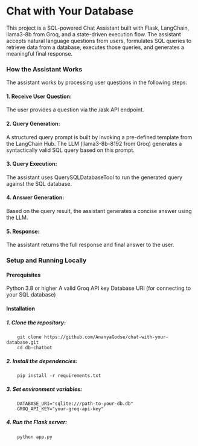 ﻿# Chat with Your Database

This project is a SQL-powered Chat Assistant built with Flask, LangChain, llama3-8b from Groq, and a state-driven execution flow. The assistant accepts natural language questions from users, formulates SQL queries to retrieve data from a database, executes those queries, and generates a meaningful final response.

### How the Assistant Works
The assistant works by processing user questions in the following steps:

#### 1. Receive User Question:
The user provides a question via the /ask API endpoint.

#### 2. Query Generation:
A structured query prompt is built by invoking a pre-defined template from the LangChain Hub. The LLM (llama3-8b-8192 from Groq) generates a syntactically valid SQL query based on this prompt.

#### 3. Query Execution:
The assistant uses QuerySQLDatabaseTool to run the generated query against the SQL database.

#### 4. Answer Generation:
Based on the query result, the assistant generates a concise answer using the LLM.

#### 5. Response:
The assistant returns the full response and final answer to the user.

### Setup and Running Locally
#### Prerequisites
  Python 3.8 or higher
  A valid Groq API key
  Database URI (for connecting to your SQL database)

#### Installation
##### 1. Clone the repository:
        git clone https://github.com/AnanyaGodse/chat-with-your-database.git
        cd db-chatbot
        
##### 2. Install the dependencies:
        pip install -r requirements.txt

##### 3. Set environment variables:
        DATABASE_URI="sqlite:///path-to-your-db.db"
        GROQ_API_KEY="your-groq-api-key"
#####  4. Run the Flask server:
        python app.py



